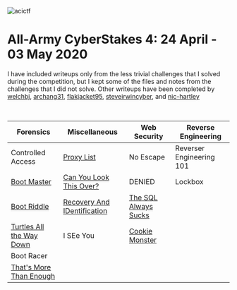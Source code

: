 ![acictf](https://github.com/eesantiago/Writeups/blob/master/cyberstakes/2020/acictf.JPG)


# All-Army CyberStakes 4: 24 April - 03 May 2020

I have included writeups only from the less trivial challenges that I solved during the competition, but I kept some of the files and notes from the challenges that I did not solve.  Other writeups have been completed by [welchbj](https://github.com/welchbj/ctf/tree/master/writeups/2020/CyberStakes), [archang31](https://github.com/archang31/aacs4-writeups), [flakjacket95](https://github.com/flakjacket95/cyberstakes_2020), [steveirwincyber](https://github.com/steveirwincyber/CyberStakes2020/tree/master), and [nic-hartley](https://nic-hartley.github.io/acictf-writeups/
)

<br /> 

| Forensics | Miscellaneous | Web Security | Reverse Engineering |
| ------------- | ------------- | ------------- | ------------- |
| Controlled Access | [Proxy List](https://github.com/eesantiago/Writeups/blob/master/cyberstakes/2020/proxy_list/README.md) |  No Escape | Reverser Engineering 101
| [Boot Master](https://github.com/eesantiago/Writeups/blob/master/cyberstakes/2020/boot_master/README.md)  | [Can You Look This Over?](https://github.com/eesantiago/Writeups/blob/master/cyberstakes/2020/can_you_look_this_over/README.md)   | DENIED | Lockbox
| [Boot Riddle](https://github.com/eesantiago/Writeups/blob/master/cyberstakes/2020/boot_riddle/README.md)  | [Recovery And IDentification](https://github.com/eesantiago/Writeups/blob/master/cyberstakes/2020/recovery_and_identification/README.md)  |  [The SQL Always Sucks](https://github.com/eesantiago/Writeups/blob/master/cyberstakes/2020/sql_always_sucks/README.md) |
| [Turtles All the Way Down](https://github.com/eesantiago/Writeups/blob/master/cyberstakes/2020/turtles_all_the_way_down/README.md)| I SEe You | [Cookie Monster](https://github.com/eesantiago/Writeups/blob/master/cyberstakes/2020/cookie_monster/README.md)
| Boot Racer  |   |  |
| [That's More Than Enough](https://github.com/eesantiago/Writeups/blob/master/cyberstakes/2020/thats_more_than_enough/README.md)
